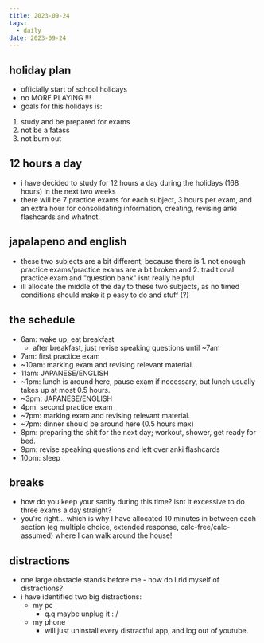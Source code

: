 ```yaml
---
title: 2023-09-24
tags:
  - daily
date: 2023-09-24
---
```

## holiday plan
- officially start of school holidays
- no MORE PLAYING !!!
- goals for this holidays is:
1. study and be prepared for exams
2. not be a fatass
3. not burn out

## 12 hours a day
- i have decided to study for 12 hours a day during the holidays (168 hours) in the next two weeks
- there will be 7 practice exams for each subject, 3 hours per exam, and an extra hour for consolidating information, creating, revising anki flashcards and whatnot.

## japalapeno and english
- these two subjects are a bit different, because there is 1. not enough practice exams/practice exams are a bit broken and 2. traditional practice exam and "question bank" isnt really helpful
- ill allocate the middle of the day to these two subjects, as no timed conditions should make it p easy to do and stuff (?)

## the schedule
- 6am: wake up, eat breakfast
	- after breakfast, just revise speaking questions until ~7am
- 7am: first practice exam
- ~10am: marking exam and revising relevant material.
- 11am: JAPANESE/ENGLISH
- ~1pm: lunch is around here, pause exam if necessary, but lunch usually takes up at most 0.5 hours. 
- ~3pm: JAPANESE/ENGLISH
- 4pm: second practice exam
- ~7pm: marking exam and revising relevant material.
- ~7pm: dinner should be around here (0.5 hours max)
- 8pm: preparing the shit for the next day; workout, shower, get ready for bed.
- 9pm: revise speaking questions and left over anki flashcards
- 10pm: sleep

## breaks
- how do you keep your sanity during this time? isnt it excessive to do three exams a day straight?
- you're right... which is why I have allocated 10 minutes in between each section (eg multiple choice, extended response, calc-free/calc-assumed) where I can walk around the house!

## distractions
- one large obstacle stands before me - how do I rid myself of distractions?
- i have identified two big distractions:
	- my pc
		- q.q maybe unplug it : /
	- my phone
		- will just uninstall every distractful app, and log out of youtube.